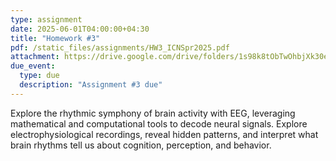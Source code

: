 ```yaml
---
type: assignment
date: 2025-06-01T04:00:00+04:30
title: "Homework #3"
pdf: /static_files/assignments/HW3_ICNSpr2025.pdf
attachment: https://drive.google.com/drive/folders/1s98k8tObTwOhbjXk30eyIzjKUb8ptqNt?usp=drive_link
due_event: 
  type: due
  description: "Assignment #3 due"
---
```



Explore the rhythmic symphony of brain activity with EEG, leveraging  mathematical and computational tools to decode neural signals. Explore electrophysiological recordings, reveal hidden patterns, and interpret what brain rhythms tell us about cognition, perception, and behavior. 